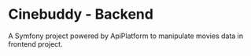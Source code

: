 # Cinebuddy - Backend

A Symfony project powered by ApiPlatform to manipulate movies data in frontend project. 